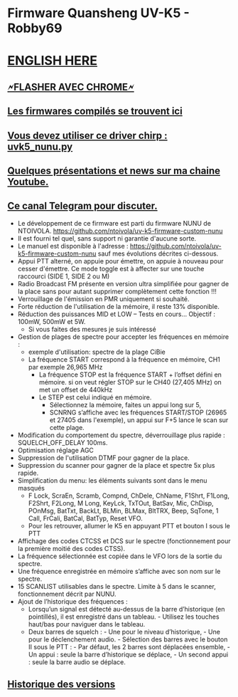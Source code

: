 # Firmware Quansheng UV-K5 - Robby69 
<h1><a href="https://github-com.translate.goog/Robby69400/UV-K5-Firmware-Robby69/blob/master/README.md?_x_tr_sl=fr&_x_tr_tl=en&_x_tr_hl=fr&_x_tr_pto=wapp" rel="nofollow">ENGLISH HERE</a></h1>
<h2><a href="https://egzumer.github.io/uvtools/?firmwareURL=https://github.com/Robby69400/UV-K5-Firmware-Robby69/blob/master/compiled-firmware/Robby69_V4.22.bin" rel="nofollow"> 🗲FLASHER AVEC CHROME🗲 </a></h2>
<h2><a href="https://github.com/Robby69400/UV-K5-Firmware-Robby69/tree/master/compiled-firmware" rel="nofollow"> Les firmwares compilés se trouvent ici</a></h2>
<h2><a href="https://github.com/Robby69400/UV-K5-Firmware-Robby69/releases/tag/DriverChirp" rel="nofollow"> Vous devez utiliser ce driver chirp : uvk5_nunu.py</a></h2>
<h2><a href="https://www.youtube.com/@robby_69400" rel="nofollow"> Quelques présentations et news sur ma chaine Youtube.</a></h2>
<h2><a href="https://t.me/k5robby69"> Ce canal Telegram pour discuter.</a></h2>

- Le développement de ce firmware est parti du firmware NUNU de NTOIVOLA. https://github.com/ntoivola/uv-k5-firmware-custom-nunu
- Il est fourni tel quel, sans support ni garantie d'aucune sorte.
- Le manuel est disponible à l'adresse : https://github.com/ntoivola/uv-k5-firmware-custom-nunu sauf mes évolutions décrites ci-dessous.
- Appui PTT alterné, on appuie pour émettre, on appuie à nouveau pour cesser d'émettre. Ce mode toggle est à affecter sur une touche raccourci (SIDE 1, SIDE 2 ou M)
- Radio Broadcast FM présente en version ultra simplifiée pour gagner de la place sans pour autant supprimer complètement cette fonction !!!
- Verrouillage de l'émission en PMR uniquement si souhaité.
- Forte réduction de l'utilisation de la mémoire, il reste 13% disponible.
-  Réduction des puissances MID et LOW – Tests en cours… Objectif : 100mW, 500mW et 5W.
	- Si vous faites des mesures je suis intéressé
- Gestion de plages de spectre pour accepter les fréquences en mémoire :
	- exemple d'utilisation: spectre de la plage CiBie
 	- La fréquence START correspond à la fréquence en mémoire, CH1 par exemple 26,965 MHz
        - La fréquence STOP est la fréquence START + l’offset défini en mémoire. si on veut régler STOP sur le CH40 (27,405 MHz) on met un offset de 440kHz
        - Le STEP est celui indiqué en mémoire.
        	- Sélectionnez la mémoire, faites un appui long sur 5,
        	- SCNRNG s’affiche avec les fréquences START/STOP (26965 et 27405 dans l'exemple), un appui sur F+5 lance le scan sur cette plage.
- Modification du comportement du spectre, déverrouillage plus rapide : SQUELCH_OFF_DELAY 100ms.
- Optimisation réglage AGC
- Suppression de l'utilisation DTMF pour gagner de la place.
- Suppression du scanner pour gagner de la place et spectre 5x plus rapide.
- Simplification du menu: les éléments suivants sont dans le menu masqués
	- F Lock, ScraEn, Scramb, Compnd, ChDele, ChName, F1Shrt, F1Long, F2Shrt, F2Long, M Long, KeyLck, TxTOut, BatSav, Mic, ChDisp, POnMsg, BatTxt, BackLt, BLMin, BLMax, BltTRX, Beep, SqTone, 1 Call, FrCali, BatCal, BatTyp, Reset VFO.
 	- Pour les retrouver, allumer le K5 en appuyant PTT et bouton I sous le PTT
- Affichage des codes CTCSS et DCS sur le spectre (fonctionnement pour la première moitié des codes CTSS).
- La fréquence sélectionnée est copiée dans le VFO lors de la sortie du spectre.
- Une fréquence enregistrée en mémoire s’affiche avec son nom sur le spectre.
- 15 SCANLIST utilisables dans le spectre. Limite à 5 dans le scanner, fonctionnement décrit par NUNU.
- Ajout de l’historique des fréquences :
	- Lorsqu’un signal est détecté au-dessus de la barre d’historique (en pointillés), il est enregistré dans un tableau.
        	- Utilisez les touches haut/bas pour naviguer dans le tableau.
	- Deux barres de squelch :
        	- Une pour le niveau d’historique,
        	- Une pour le déclenchement audio.
        		- Sélection des barres avec le bouton II sous le PTT :
            		- Par défaut, les 2 barres sont déplacées ensemble,
            		- Un appui : seule la barre d’historique se déplace,
            		- Un second appui : seule la barre audio se déplace.

<h2><a href="https://github.com/Robby69400/UV-K5-Firmware-Robby69/commits/master/"> Historique des versions</a></h2>
